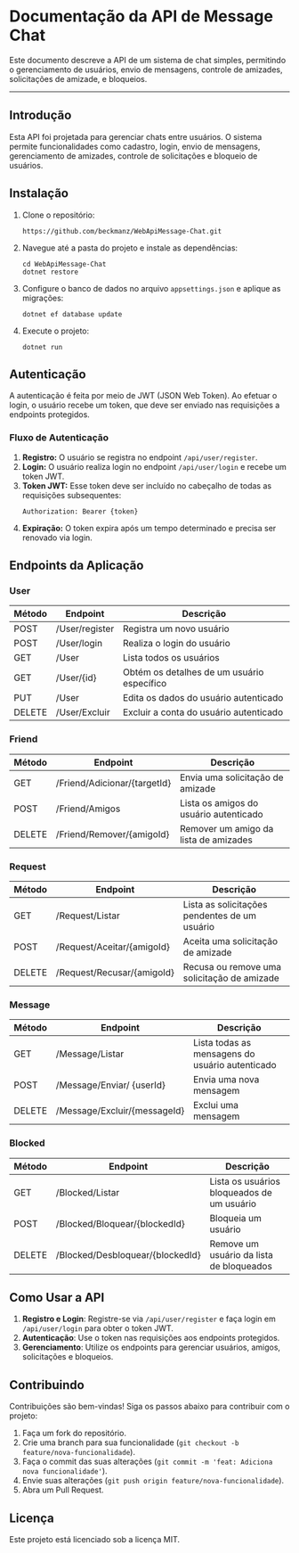 # Documentação da API de Message Chat

Este documento descreve a API de um sistema de chat simples, permitindo o gerenciamento de usuários, envio de mensagens, controle de amizades, solicitações de amizade, e bloqueios.

---
## Introdução

Esta API foi projetada para gerenciar chats entre usuários. O sistema permite funcionalidades como cadastro, login, envio de mensagens, gerenciamento de amizades, controle de solicitações e bloqueio de usuários.

## Instalação

1. Clone o repositório:
    ```
    https://github.com/beckmanz/WebApiMessage-Chat.git
    ```

2. Navegue até a pasta do projeto e instale as dependências:
    ```
    cd WebApiMessage-Chat
    dotnet restore
    ```

3. Configure o banco de dados no arquivo `appsettings.json` e aplique as migrações:
    ```
    dotnet ef database update
    ```

4. Execute o projeto:
    ```
    dotnet run
    ```

## Autenticação

A autenticação é feita por meio de JWT (JSON Web Token). Ao efetuar o login, o usuário recebe um token, que deve ser enviado nas requisições a endpoints protegidos.

### Fluxo de Autenticação

1. **Registro:** O usuário se registra no endpoint `/api/user/register`.
2. **Login:** O usuário realiza login no endpoint `/api/user/login` e recebe um token JWT.
3. **Token JWT:** Esse token deve ser incluído no cabeçalho de todas as requisições subsequentes:
   ```
   Authorization: Bearer {token}
   ```
4. **Expiração:** O token expira após um tempo determinado e precisa ser renovado via login.

## Endpoints da Aplicação

### User

| Método | Endpoint       | Descrição                                  |
|--------|----------------|--------------------------------------------|
| POST   | /User/register | Registra um novo usuário                   |
| POST   | /User/login    | Realiza o login do usuário                 |
| GET    | /User          | Lista todos os usuários                    |
| GET    | /User/{id}     | Obtém os detalhes de um usuário específico |
| PUT    | /User          | Edita os dados do usuário autenticado      |
| DELETE | /User/Excluir  | Excluir a conta do usuário autenticado     |

### Friend

| Método | Endpoint                         | Descrição                              |
|--------|----------------------------------|----------------------------------------|
| GET    | /Friend/Adicionar/{targetId}     | Envia uma solicitação de amizade       |
| POST   | /Friend/Amigos                   | Lista os amigos do usuário autenticado |
| DELETE | /Friend/Remover/{amigoId}        | Remover um amigo da lista de amizades  |

### Request

| Método | Endpoint                   | Descrição                                     |
|--------|----------------------------|-----------------------------------------------|
| GET    | /Request/Listar            | Lista as solicitações pendentes de um usuário |
| POST   | /Request/Aceitar/{amigoId} | Aceita uma solicitação de amizade             |
| DELETE | /Request/Recusar/{amigoId} | Recusa ou remove uma solicitação de amizade   |

### Message

| Método | Endpoint                     | Descrição                                       |
|--------|------------------------------|-------------------------------------------------|
| GET    | /Message/Listar              | Lista todas as mensagens do usuário autenticado |
| POST   | /Message/Enviar/ {userId}    | Envia uma nova mensagem                         |
| DELETE | /Message/Excluir/{messageId} | Exclui uma mensagem                             |

### Blocked

| Método | Endpoint                         | Descrição                                          |
|--------|----------------------------------|----------------------------------------------------|
| GET    | /Blocked/Listar                  | Lista os usuários bloqueados de um usuário         |
| POST   | /Blocked/Bloquear/{blockedId}    | Bloqueia um usuário                                |
| DELETE | /Blocked/Desbloquear/{blockedId} | Remove um usuário da lista de bloqueados           |

## Como Usar a API

1. **Registro e Login**: Registre-se via `/api/user/register` e faça login em `/api/user/login` para obter o token JWT.
2. **Autenticação**: Use o token nas requisições aos endpoints protegidos.
3. **Gerenciamento**: Utilize os endpoints para gerenciar usuários, amigos, solicitações e bloqueios.

## Contribuindo

Contribuições são bem-vindas! Siga os passos abaixo para contribuir com o projeto:

1. Faça um fork do repositório.
2. Crie uma branch para sua funcionalidade (`git checkout -b feature/nova-funcionalidade`).
3. Faça o commit das suas alterações (`git commit -m 'feat: Adiciona nova funcionalidade'`).
4. Envie suas alterações (`git push origin feature/nova-funcionalidade`).
5. Abra um Pull Request.

## Licença

Este projeto está licenciado sob a licença MIT.
